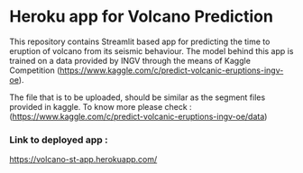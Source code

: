 # Heroku app for Volcano Prediction

This repository contains Streamlit based app for predicting the time to eruption of volcano from its seismic behaviour.
The model behind this app is trained on a data provided by INGV through the means of Kaggle Competition (https://www.kaggle.com/c/predict-volcanic-eruptions-ingv-oe).

The file that is to be uploaded, should be similar as the segment files provided in kaggle.
To know more please check : (https://www.kaggle.com/c/predict-volcanic-eruptions-ingv-oe/data)

### Link to deployed app :
https://volcano-st-app.herokuapp.com/  